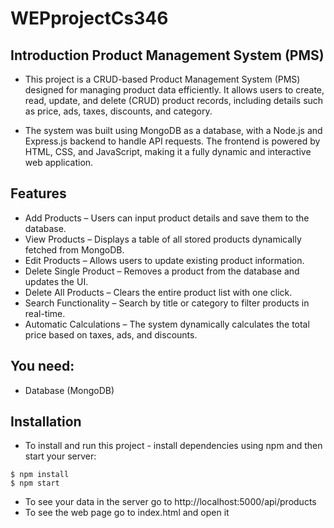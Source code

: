 # WEPprojectCs346

## Introduction Product Management System (PMS) 

- This project is a CRUD-based Product Management System (PMS) designed for managing product data efficiently. It allows users to create, read, update, and delete (CRUD) product records, including details such as price, ads, taxes, discounts, and category.

- The system was built using MongoDB as a database, with a Node.js and Express.js backend to handle API requests. The frontend is powered by HTML, CSS, and JavaScript, making it a fully dynamic and interactive web application.


## Features
- Add Products – Users can input product details and save them to the database.
- View Products – Displays a table of all stored products dynamically fetched from MongoDB.
- Edit Products – Allows users to update existing product information.
- Delete Single Product – Removes a product from the database and updates the UI.
- Delete All Products – Clears the entire product list with one click.
- Search Functionality – Search by title or category to filter products in real-time.
- Automatic Calculations – The system dynamically calculates the total price based on taxes, ads, and discounts.


## You need:
- Database (MongoDB)

## Installation
- To install and run this project - install dependencies using npm and then start your server:
```
$ npm install
$ npm start
```
- To see your data in the server go to http://localhost:5000/api/products
- To see the web page go to index.html and open it
